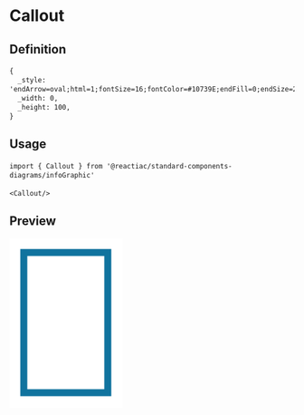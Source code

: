 # Callout

## Definition

```
{
  _style: 'endArrow=oval;html=1;fontSize=16;fontColor=#10739E;endFill=0;endSize=24;strokeWidth=5;labelBackgroundColor=none;verticalAlign=top;fontStyle=1;strokeColor=#10739E;',
  _width: 0,
  _height: 100,
}
```

## Usage

```
import { Callout } from '@reactiac/standard-components-diagrams/infoGraphic'

<Callout/>
```

## Preview

<img src="./callout.png" width="200"/>
